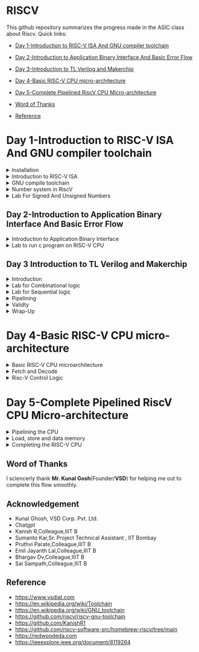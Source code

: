 # RISCV

This github repository summarizes the progress made in the ASIC class about Riscv. Quick links:

- [Day 1-Introduction to RISC-V ISA And GNU compiler toolchain ](#Day1--Introduction-to-RISC-V-ISA-And-GNU-compiler-toolchain)
  
- [Day 2-Introduction to Application Binary Interface And Basic Error Flow](#Day2--Introduction-to-Application-Binary-Interface-And-Basic-error-flow)

- [Day 3-Introduction to TL Verilog and Makerchip](#Day-3--Introduction-to-TL-Verilog-and-Makerchip.)

- [Day 4-Basic RISC-V CPU micro-architecture](#Day-4--Basic-RISC-V-CPU-micro-architecture)

- [Day 5-Complete Pipelined RiscV CPU Micro-architecture](#Day-5--Complete-Pipelined-RiscV-CPU-Micro-architecture)

- [Word of Thanks](#Word-of-Thanks)

- [Reference](#reference)

# Day 1-Introduction to RISC-V ISA And GNU compiler toolchain 

<details> 
<summary> Installation </summary>
	
Steps to install Risc-tools (linux)

```
sudo apt install libboost-all-dev
git clone https://github.com/kunalg123/riscv_workshop_collaterals.git
cd riscv_workshop_collaterals
chmod +x run.sh
./run.sh

```

 Once you run it you will get make error. ignore it  and type the following command

 ```

cd ~/riscv_toolchain/iverilog/
git checkout --track -b v10-branch origin/v10-branch
git pull 
chmod 777 autoconf.sh 
./autoconf.sh 
./configure 
make
sudo make install

```

- To set the PATH variable in .bashrc

```

gedit .bashrc
#Instead of Alwin put your username
export PATH="/home/Alwin/riscv_toolchain/riscv64-unknown-elf-gcc-8.3.0-2019.08.0-x86_64-linux-ubuntu14/bin:$PATH" #Type at last line # close the bashrc and type
source .bashrc

```
For installation in mac just follow the below github link given in reference.

</details>

<details>
  <summary>Introduction to RISC-V ISA </summary>

  RISC-V ISA is a base integer ISA and must be present in any implemenatation along with some optional extension. The RISC-V has been designed to support extensive customization and specialization which can be extended  with  one  or  more  optional  instruction-set  extensions,  but  the  base  integer instructions cannot be redefine. The different instructions included in RISC-V are listed below.

1. Pseudo instructions - For e.g- mv,li,ret etc
2. Base integer instruction (RV64I, RV32I)-For e.g-lui,addi etc
3. Multiply extension (RV64M) -For e.g- mulw,divw etc
4. Single and double floating point instruction (RV64F, RV64D) -For e.g- flw,fadd etc
5. Application binary instruction 
6. Memory allocation and stack pointer

The detail of the RISC-V instructions set manual can be found [here](https://riscv.org/wp-content/uploads/2017/05/riscv-spec-v2.2.pdf).

Each base integer set is characterized by the  width  of the register (XLEN) and size of the user address space. The most important advantage of RISC-V is that it is an open standard instruction which is easily available for academics and commercial purposes free of cost.

</details>

<details>
  <summary>GNU compile toolchain</summary>

  The GNU compile toolchain is a set of programming tools in LINUX system that can be use for compiling a code to generate certain executable program, library and debugger and whose detail can be found in references. RISC-V is one such toolchain which supports C and C++ cross compiler. It supports two build modes: a generic ELF/Newlib toolchain and a more sophisticated Linux-ELF/glibc toolchain and the github link for the same can be found in references. 

1. Compiler and linker which transform the source code into an executable program
2. Libraries which provide interfaces to the operating system 
3. Debugger which is used to test and debug created program

To start off a c program to compile sum from 1 to n was written whose  codes given below as [sum1to6.c]

```

#include <stdio.h>

int main () {
	int i,sum = 0, n = 6;
	for (i = 1; i <=n; ++i) {
		sum += i;
	}
	printf("The sum of the number from 1 to %d is %d\n", n,sum);
	return 0;
	}

```

In case RISC-V GNU toolchain the follwing commands are executed

- To use the RISC-V gcc compiler or simulator, type
  
```
riscv64-unknown-elf-gcc  -o <object filename.o> <filename.c>

```
Here -01 gives 15 instructions set while -0fast gives us 12 instructions set(ubuntu) here in macos we get 15 instructions

More generic command with different options:

    `riscv64-unknown-elf-gcc <compiler option -O1 ; Ofast> <ABI specifier -lp64; -lp32; -ilp32> <architecture specifier -RV64 ; RV32> -o <object filename> <C      filename>`
    
-  To list the details of a file
  
  ```
ls -ltr <filename.o>

```

<img width="682" alt="Screenshot 2023-08-18 at 11 33 19 PM" src="https://github.com/alwinshaju08/Alwin_iiitb_asic_class/assets/69166205/c768b542-363a-4a6f-87b0-754f5d9a3484">

- To deassemble the object file 

```

riscv64-unknown-elf-objdump <object file> -d <object filename.o>

```

- Below image shows the disassembled file `sum1to6.o` with `main` function highlighted.


```

riscv64-unknown-elf-objdump <object file> -d <object filename.o> | less

```

<img width="682" alt="Screenshot 2023-08-18 at 11 33 45 PM" src="https://github.com/alwinshaju08/Alwin_iiitb_asic_class/assets/69166205/27322cef-c5db-4cbe-942f-4889623380cd">

```
/main
n

```
This code helps in seeing the main file:

<img width="1440" alt="Screenshot 2023-08-18 at 11 34 06 PM" src="https://github.com/alwinshaju08/Alwin_iiitb_asic_class/assets/69166205/0ddce653-dfe2-4331-a82d-8b4ec1fc1d1f">

here we can check the instruction set is 15 by subtracting  10214-101ac = 58\4=15 instruction sets 

** To compile:**

```
spike pk sum1ton.o
```
<img width="682" alt="Screenshot 2023-08-19 at 12 30 02 AM" src="https://github.com/alwinshaju08/Alwin_iiitb_asic_class/assets/69166205/5bbd2c8d-65e2-4e03-b234-551ad411197f">

** To debug using spike:**

```
spike -d pk sum1ton.o
```
After running the above code line a number of things can be done as demonstrated in the image below. The code can be manually debugged, part of it can be run and contents of registers can be checked.

```:q``` to quit. 

  </details>

  <details>
	  <summary>
	  Number system in RiscV
  </summary>
	  
The RISC-V architecture defines several different data types and number systems to represent and manipulate data. Here, I'll explain the basic number systems used in RISC-V:

- Binary Number System: RISC-V, like most digital systems, primarily operates on binary data. In the binary number system, numbers are represented using only two symbols: 0 and 1. Each digit in a binary number represents a power of 2. For example, the binary number "1101" represents (1 * 2^3) + (1 * 2^2) + (0 * 2^1) + (1 * 2^0) = 13 in decimal.
- Integer Representation: RISC-V supports different integer data types with varying sizes. The most common are 32-bit and 64-bit integers, denoted as "RV32" and "RV64" respectively. Integers are typically represented in two's complement form, which allows both positive and negative values to be stored and manipulated using the same hardware.
- Floating-Point Representation: RISC-V also supports floating-point operations for real numbers. Floating-point numbers are represented using a sign bit, an exponent, and a fraction (also known as mantissa). RISC-V defines different formats for floating-point numbers, including the IEEE 754 standard formats (single precision, double precision, etc.). These formats allow a wide range of values to be represented with varying levels of precision.
- Hexadecimal Notation: While binary is the fundamental representation in RISC-V, hexadecimal (base-16) notation is often used to represent binary numbers in a more human-readable form. Each hexadecimal digit represents four bits. For example, the binary number "11011010" can be represented as "DA" in hexadecimal.
- Memory Addressing: RISC-V CPUs use memory addresses to access data stored in memory. Memory addresses are typically represented in hexadecimal form. The exact memory addressing scheme depends on the specific RISC-V implementation and the memory model being used.
Overall, the RISC-V architecture provides a flexible framework for representing and manipulating different types of numbers, allowing software developers and hardware designers to efficiently perform arithmetic and logical operations on various data types within the context of RISC-V-based systems.

In computer architecture, the terms "bit," "byte," "word," and "double word" refer to different units of data storage and manipulation. These terms are used to describe the size of data that a computer's memory and processing units can handle. The specific sizes of these units can vary based on the architecture and implementation, but I'll provide you with some common interpretations:

- Bit: A bit is the smallest unit of data in computing. It can represent one of two values: 0 or 1. Bits are the building blocks of all digital information and are used to represent various types of data and instructions in a computer's memory and processing units.
- Byte: A byte is a group of 8 bits. It is the basic addressable unit of memory storage in most computer architectures. Bytes are commonly used to represent characters, numbers, and other small data elements. For example, the ASCII code for the letter 'A' is 65, which can be represented as a byte with the binary value 01000001.
- Word: The term "word" refers to the natural data size that a computer's central processing unit (CPU) can process in a single operation. The size of a word can vary between different computer architectures. In the context of x86 and x86-64 architectures, a word is typically 16 bits, while in other architectures like RISC-V, a word can be 32 bits or 64 bits. The size of a word determines the maximum amount of data that the CPU can manipulate at once, which can impact the efficiency of data processing.
- Double Word (Dword): The term "double word" (often abbreviated as "dword") is used to describe a data unit that is twice the size of a standard word. In x86 and x86-64 architectures, a double word is 32 bits, while in some other architectures, it can refer to a 64-bit value. The term "dword" is often used in the x86 family of processors to describe a 32-bit data value.
It's important to note that the exact sizes of these units can vary based on the computer architecture and implementation.
**Total Number of pattern by RV64 will be 2^64**
**RISC- doubleword can represent '0' to '(2^64 - 1)' unsigned numbers or positive numbers**

  <img width="1440" alt="Screenshot 2023-08-19 at 2 15 56 AM" src="https://github.com/alwinshaju08/Alwin_iiitb_asic_class/assets/69166205/44fcfeb1-56a6-4982-b172-864357dfe28d">

## Signed Numbers
To find negative number: we find 2's complement
- First the normal binary of the +ve number 
- Then we invert the number
- Then we add +1 to it
(-1,152,991,877,645,991,936)dec = (0001000000000000010000000000000100000000000000000000000000000000)bin
				  (1110111111111111101111111111111011111111111111111111111111111111)bin
											+1
  				    (1110111111111111101111111111111100000000000000000000000000000000)bin


  </details>
  
<details>
<summary>Lab For Signed And Unsigned Numbers</summary>

Code for unsignedHighest:

```
#include <stdio.h>
#include <math.h>
int main() {
unsigned long long int max = (unsigned long long int) (pow(2,64) -1);
printf("highest number represented by unsigned long long int is %llu\n", max);
return 0;
}

```

<img width="682" alt="Screenshot 2023-08-19 at 2 37 14 AM" src="https://github.com/alwinshaju08/Alwin_iiitb_asic_class/assets/69166205/abfe12ba-f1e9-40c1-b3a3-1c267d73fcec">


This show the Highest value for Unsigned Numbers
if we tweak the code to get the lowest value for Unsigned Number by changing (pow(2,64) * -1);

![Screenshot 2023-08-19 at 2 41 16 AM](https://github.com/alwinshaju08/Alwin_iiitb_asic_class/assets/69166205/7e655ffe-1b19-40d5-a041-14108865fc2b)

Code for signed Numbers:

```
#include <stdio.h>
#include <math.h>
int main(){
long long int max = (long long int) (pow(2,10) * -1);
printf("highest number represented by long long int is %lld\n", max);
return 0;
}

```

<img width="682" alt="Screenshot 2023-08-19 at 2 46 18 AM" src="https://github.com/alwinshaju08/Alwin_iiitb_asic_class/assets/69166205/ecf3d7cf-ee06-4d48-a146-9a974c09660b">


## Example no.1

code:

```
#include <stdio.h>
#include <math.h>
int main() {
long long int max = (int) (pow(2,63) -1);
long long int min = (int) (pow(2,63) * -1);
printf("highest number represented by long long int is %lld\n", max);
printf("lowest number represented by long long int is %lld\n", min);
return 0;

```

![Screenshot 2023-08-19 at 2 56 52 AM](https://github.com/alwinshaju08/Alwin_iiitb_asic_class/assets/69166205/d881e7f5-2837-402c-a6e0-3df8a7336d8e)

Here in this code we have to change :

```
long long int max = (long long int) (pow(2,63) -1);
long long int min = (long long int) (pow(2,63) * -1);

```
so corrected output :

<img width="682" alt="Screenshot 2023-08-19 at 3 06 23 AM" src="https://github.com/alwinshaju08/Alwin_iiitb_asic_class/assets/69166205/fc038bb5-9e97-4c83-afaa-ba2e1aa22224">

Table : 

<img width="1440" alt="Screenshot 2023-08-19 at 2 59 33 AM" src="https://github.com/alwinshaju08/Alwin_iiitb_asic_class/assets/69166205/2769ceb4-e909-48f9-a051-d5b23163e190">


## labwork:

1.FOR THE C PROGRAM USED IN LABS, USE A VALUE OF N=9, COMPILE AND SIMULATE USING GCC COMPILER. WHAT IS THE OUTPUT YOU GET?

<img width="682" alt="Screenshot 2023-08-19 at 2 58 25 PM" src="https://github.com/alwinshaju08/RISCV/assets/69166205/f9aa4d1f-af6a-4afc-96a4-e014b9af6dd6">

2.AS SHOWN IN LABS, COMPILE THE C PROGRAM (N=9) USING RISCV-GCC COMPILER WITH O1 SWITCH AND LOOK AT ASSEMBLY CODE USING RISCV-OBJDMP. WHAT IS THE MEMORY LOCATION OF "PRINTF" SUBROUTINE ?

<img width="1440" alt="Screenshot 2023-08-19 at 3 01 02 PM" src="https://github.com/alwinshaju08/RISCV/assets/69166205/825fca29-1ccb-45ca-b05e-0c1293afa521">

3.HOW MANY INSTRUCTIONS ARE USED IN "PRINTF" SUBROUTINE FOR C PROGRAM (N=9) COMPILED WITH RISCV-GCC AND O1 SWITCH?

ans.21

4.AS SHOWN IN LABS, COMPILE THE C PROGRAM (N=9) USING RISCV-GCC COMPILER WITH OFAST SWITCH AND LOOK AT ASSEMBLY CODE USING RISCV-OBJDMP. HOW MANY INSTRUCTIONS ARE USED BY "MAIN" PROGRAM ?

ans.11

5.DEBUG C PROGRAM (N=9) WITH SPIKE AND RUN UNTIL PC IS 10200. WHAT ARE THE CONTENTS OF REGISTER A0?

![Screenshot 2023-08-19 at 3 07 34 PM](https://github.com/alwinshaju08/RISCV/assets/69166205/10b6bea1-6fcf-4342-9940-f6d6f5d779a9)

6.DEBUG C PROGRAM (N=9) WITH SPIKE AND RUN UNTIL PC IS 10200. WHAT ARE THE CONTENTS OF REGISTER SP?

<img width="682" alt="Screenshot 2023-08-19 at 3 09 51 PM" src="https://github.com/alwinshaju08/RISCV/assets/69166205/f23d64f2-9974-453c-832c-7fefdd59e029">

7.DEBUG C PROGRAM (N=9) WITH SPIKE AND RUN UNTIL PC IS 101C4. WHAT ARE THE CONTENTS OF REGISTER A0?

<img width="682" alt="Screenshot 2023-08-19 at 3 12 38 PM" src="https://github.com/alwinshaju08/RISCV/assets/69166205/80952a0c-6c71-42d0-ba5e-92878cdd238b">

8.DEBUG C PROGRAM (N=9) WITH SPIKE AND RUN UNTIL PC IS 10212. WHAT IS THE OUTPUT ON SHELL?

<img width="682" alt="Screenshot 2023-08-19 at 3 14 05 PM" src="https://github.com/alwinshaju08/RISCV/assets/69166205/78a4d405-fdde-467a-82e1-560844915563">

</details>


## Day 2-Introduction to Application Binary Interface And Basic Error Flow

<details>
<summary>
	Introduction to Application Binary Interface
</summary>
	
* The application program can directly access the registers of the RISC V architecture using something known as system calls. The ABI (also known as system call interface enables the application to access the hardware resources via registers.
  
* In RISC V architecture, the width of the register is defined as XLEN. For RV64 and RV32, the widths are 64 bits and 32 bits, respectively.
  
* RISC V belongs to the little endian memory addressing system, which means that the least significant byte of a word is stored in the smallest memory address.

An Application Binary Interface is a set of rules enforced by the operating system on a specific architecture. So, Linker converts relocatable machine code to absolute machine code via ABI interface specific to the architecture of machine.
Just like how application program interface (API) is used by application programs to access the standard libraries, an application binary interface or system  call interface is utilised to access hardware resources . The ISA is inherently divided into two parts: *User & System ISA* and *User ISA*  the latter is available to the user directly by system calls. 
  
Now, how does the ABI access the hardware resources? 
- It uses different registers(32 in number) which are each of width `XLEN = 32 bit` for RV32 (~`XLEN = 64 for RV64`) . On a higher level of abstraction these registers are accessed by their respective ABI names.
  
  For base integer instructions there are broadly 3 types of of such registers:
  - I-type : For instructions having immediate values as operands.
  - R-type : For instructions having only registers as operands.
  - S-type : For instructions used for storing operations.

So, it is system call interface used by the application program to access the registers specific to architecture. Overhere the architecture is RISC-V, so to access 32 registers of RISC-V below is the table which shows the calling convention (ABI name) given to registers for the application programmer to use.


# Load,Add And Store Instructions

	ld x8,16(x23)
 
 here ld is for load doubleword,x8 shows destination register (rd),16 is offset,x23 is source register . This is I type Instructions  :

<img width="1033" alt="Screenshot 2023-08-19 at 11 24 09 AM" src="https://github.com/alwinshaju08/RISCV/assets/69166205/d9f8e2ce-f424-47dc-934f-b00ef5d9de4a">

	add x8,x29,x8
 here add is function,x8 is destination register (rd),x29 & x8 is source register. This is R type Instructions  :

 ![Screenshot 2023-08-19 at 11 24 19 AM](https://github.com/alwinshaju08/RISCV/assets/69166205/32aeb799-fa17-4dc2-9186-7b142f341f10)

 	sd x8,8(x23)
  here store is store doubleword,x8 is data registers,8 tell offset(immediate) ,x23 is source register. This is S type Instructions  :

  ![Screenshot 2023-08-19 at 11 31 29 AM](https://github.com/alwinshaju08/RISCV/assets/69166205/b20b0475-88b1-45e1-88cd-84e19cbec61a)

Here in each Instructions set we can see register are of 5 bits so total number of register = 2^5 = 32 registers

![RISC-V](https://github.com/kuby1412/RISC-V-MYTH-Workshop/blob/master/Documentation/Block%20Diagram%20v2.PNG)


![calling_convention](https://github.com/kuby1412/RISC-V-MYTH-Workshop/blob/master/Documentation/ABI.png)

## labworks

Code for labwork:

<img width="1440" alt="Screenshot 2023-08-19 at 3 59 15 PM" src="https://github.com/alwinshaju08/RISCV/assets/69166205/8440a5c2-7781-4288-8a73-07f7872c76db">


1.MODIFY 1TO9_CUSTOM.C AND LOAD.S AS SHOWN IN VIDEO. WHAT IS THE OUTPUT OF SIMULATION WITH -OFAST ?

![Screenshot 2023-08-19 at 3 42 33 PM](https://github.com/alwinshaju08/RISCV/assets/69166205/cb6dd5a6-f0bb-4c53-b6ec-ecda65c6e1e7)

2.WHAT IS THE MEMORY LOCATION OF LOAD SUBROUTINE?

![Screenshot 2023-08-19 at 3 33 59 PM](https://github.com/alwinshaju08/RISCV/assets/69166205/8fa6ac44-a7e0-47ab-bba8-c4f47cdb0b6f)

3.WHAT IS THE MEMORY LOCATION OF LOOP SUBROUTINE?

 <img width="682" alt="Screenshot 2023-08-19 at 3 37 39 PM" src="https://github.com/alwinshaju08/RISCV/assets/69166205/aeb90c06-d65e-4214-80d4-568d12f52eb3">

4.OPEN SPIKE DEBUGGER AND RUN 1TO9_CUSTOM.O UNTIL PC IS 101AC WHAT IS THE VALUE OF A0 AND A1 REGISTERS?

<img width="682" alt="Screenshot 2023-08-19 at 3 50 20 PM" src="https://github.com/alwinshaju08/RISCV/assets/69166205/7d2f5b78-0e7e-45ae-a72b-b2117004e0bc">

5.OPEN SPIKE DEBUGGER AND RUN 1TO9_CUSTOM.O UNTIL PC IS 101B2 WHAT IS THE VALUE OF A0 AND A1 REGISTERS?

<img width="638" alt="Screenshot 2023-08-19 at 3 54 07 PM" src="https://github.com/alwinshaju08/RISCV/assets/69166205/409a3ab5-0485-4336-826a-4e4c29bb05a7">

</details>

<details>
	<summary>Lab to run c program on RISC-V CPU</summary>

 <img width="1440" alt="Screenshot 2023-08-19 at 5 49 22 PM" src="https://github.com/alwinshaju08/RISCV/assets/69166205/ff0d999e-3631-455c-9e23-7dca14779118">

Here we have riscv cpu program code through which we send the HEX format file of c program to show output the output of the given code 

```
chmod 777 rv32im.sh
./rv32im.sh 

```
<img width="682" alt="Screenshot 2023-08-19 at 5 52 57 PM" src="https://github.com/alwinshaju08/RISCV/assets/69166205/3db2b137-a683-40db-bfb8-e9ef5f5480fd">

Input hex file to sent through verilog code:

firmware.hex:

<img width="682" alt="Screenshot 2023-08-19 at 5 53 44 PM" src="https://github.com/alwinshaju08/RISCV/assets/69166205/bbe00737-8a05-4ab7-9f7f-52ac30308975">

firmware32.hex:

<img width="682" alt="Screenshot 2023-08-19 at 5 53 54 PM" src="https://github.com/alwinshaju08/RISCV/assets/69166205/4743a68b-6822-485f-a33d-c0a13e2d2e11">

</details>

## Day 3 Introduction to TL Verilog and Makerchip
<details >
<summary >Introduction</summary>

TL-Verilog was used as the HDL of choice for this project. Projects on Makerchip can be completely designed using TL-Verilog. Transaction Level - Verilog standard is an extension of Verilog which has various advantages like simpler syntax, shorter codes and easy pipelining. You can learn more about TL-Verilog [here](http://tl-x.org/).

Timing abstract can be done in TL-Verilog. This model is specified for pipelines where the sequential elements are generated by tools from the pipelined specification. This allows for easy retiming without the risk of introduction of any functional bugs. More information on timing abstract in TL-Verilog can be found in the IEEE paper ["Timing-Abstract Circuit Design in Transaction-Level Verilog" by Steven Hoover](https://ieeexplore.ieee.org/document/8119264).

</details>

<details >
<summary >Lab for Combinational logic </summary>

Makerchip IDE

Makerchip is a free online environment for developing high-quality integrated circuits. You can code, compile, simulate, and debug Verilog designs, all from your browser. Your code, block diagrams, and waveforms are tightly integrated.

## Loading pythagorean Example on Makerchip IDE

<img width="1274" alt="Screenshot 2023-08-19 at 10 11 28 PM" src="https://github.com/alwinshaju08/RISCV/assets/69166205/91877916-5394-48e6-a156-659fbe506cc6">

## AND Gate Example on Makerchip IDE

we start with understanding the Makerchip IDE platform by trying some basic digital logic gate with And Gate being the standard one. In TL verilog we simply code the logic itself viz $out = $in1 & $in2  without requiring to declare the variables separately and $in assignment is also not required. The output of the above is as shown in figure below. We note that simultaneous highlighting of the variable is possible at the output.

<img width="1274" alt="Screenshot 2023-08-19 at 10 33 45 PM" src="https://github.com/alwinshaju08/RISCV/assets/69166205/2adf559c-45f2-41f4-9f19-2602b09266a4">

## Lab On Understanding Usage Of Vector

<img width="1290" alt="Screenshot 2023-08-20 at 2 31 28 AM" src="https://github.com/alwinshaju08/RISCV/assets/69166205/83c2d94c-ac46-40e0-9c78-fbe64a7669f6">

## Multiplexer on Makerchip IDE

<img width="1290" alt="Screenshot 2023-08-20 at 2 30 47 AM" src="https://github.com/alwinshaju08/RISCV/assets/69166205/5094aaab-ad29-45fe-992d-4215f90eea83">

## Calculator on Makerchip IDE

Now a lab on combinational calculator is implemented that can perform +, -, *, / on two input values. The snapshot of the code, waveform and diagram is as shown below.

<img width="1401" alt="Screenshot 2023-08-20 at 3 09 19 AM" src="https://github.com/alwinshaju08/RISCV/assets/69166205/ece71b8a-04b6-404a-ac81-384eba0d87a3">

</details>
<details >
<summary >Lab for Sequential  logic </summary>

Sequential logic refers to a type of digital logic circuit or system in which the output depends not only on the current inputs but also on the previous states of the circuit. Unlike combinational logic, which only considers the current inputs to generate outputs, sequential logic incorporates memory elements to store information and generate outputs based on both current inputs and past history.

## Lab On Free Running Counter

<img width="475" alt="Screenshot 2023-08-20 at 3 18 34 AM" src="https://github.com/alwinshaju08/RISCV/assets/69166205/8ecfee27-aa83-49a3-808d-21a4882d2741">

Output:

<img width="1263" alt="Screenshot 2023-08-20 at 11 49 29 AM" src="https://github.com/alwinshaju08/RISCV/assets/69166205/44fc4d1b-b32a-483c-8b74-18c6eafa5809">

## Sequential Calculator To Remembers Previous Results For Next Calculations 

The sequential calculator is implemented where the output of the previous stage serves as the input of this stage. The snapshot of the sequential calculator is included below and the code is provided 

<img width="733" alt="Screenshot 2023-08-20 at 12 22 10 PM" src="https://github.com/alwinshaju08/RISCV/assets/69166205/32959f2b-0dac-42f4-a178-9e0322df3b09">

```
$val1[31:0] = >>1$out[31:0];
         $val2[31:0] = $rand2[3:0];
         $op[1:0] = $rand3[1:0];
   
         $sum[31:0] = $val1[31:0] + $val2[31:0];
         $diff[31:0] = $val1[31:0] - $val2[31:0];
         $prod[31:0] = $val1[31:0] * $val2[31:0];
         $quot[31:0] = $val1[31:0] / $val2[31:0];
   
         $out[31:0] = $reset ? 32'b0 : (($op[1:0]==2'b00) ? $sum :
                                       ($op[1:0]==2'b01) ? $diff :
                                          ($op[1:0]==2'b10) ? $prod : $quot);
   
   `BOGUS_USE($out);
   `BOGUS_USE($reset);

```

Output:

![Screenshot 2023-08-20 at 2 12 47 PM](https://github.com/alwinshaju08/RISCV/assets/69166205/8749d857-1971-40a9-b9ac-f44168bbba09)


</details>
<details> <summary > Pipelining </summary>
	
Pipelining or timing abstract is an important feature in TL verilog as it can be implemented very easily with fewer codes as compared to system verilog which reduces bugs to a great extent. An example of the pipeling for pythogoras theorem using both TL verilog and system verilog in this repo . In TL verilog pipeling can be implemented by defining the pipeline as |calc and the different pipeline stages should be properly align and are indicated by @1, @2 and so on.

## Lab To Compute Total Distance 

![Screenshot 2023-08-20 at 3 05 33 PM](https://github.com/alwinshaju08/RISCV/assets/69166205/17c91005-4a6a-4425-923f-40228d54ae90)


In the above implenation, we can observe the errors in the pipeline:

<img width="1332" alt="Screenshot 2023-08-20 at 2 09 18 PM" src="https://github.com/alwinshaju08/RISCV/assets/69166205/0b4f0017-c51d-4c5f-84d2-e625987694ae">

## Lab On Counter and Calculator in Pipeline

Block diagram : 

<img width="745" alt="Screenshot 2023-08-20 at 3 10 10 PM" src="https://github.com/alwinshaju08/RISCV/assets/69166205/8ad0d3de-d540-47fc-ad70-9f200127d8aa">

```
   $reset = *reset;
   
   |calc
      @1
         $val1[31:0] = >>1$out;
	 $val2[31:0] = $rand2[3:0];

         $sum[31:0] = $val1+$val2;
         $diff[31:0] = $val1-$val2;
         $prod[31:0] = $val1*$val2;
         $quot[31:0] = $val1/$val2;

         $out[31:0] = $reset ? 0 : ($op[1] ? ($op[0] ? $div : $prod):($op[0] ? $diff : $sum));
         
         $cnt[31:0] = $reset ? 0 : >>1$cnt + 1; 

```

Output:

<img width="1270" alt="Screenshot 2023-08-20 at 3 11 50 PM" src="https://github.com/alwinshaju08/RISCV/assets/69166205/422d4563-1faa-4f36-ac92-8b9812d9d70a">

## Lab On 2 Cycle Calculator

Below the snapshot of the pipeline sequential calcuator is included. Here the first pipeline stage consists of the input followed by arithimetic operation in the second pipeline stage and finally the ouput is included 2 cycles ahead in the third pipeline stage.

```
|calc
      @1
         $reset = *reset;
         
         
         $val1[31:0] = >>2$out[31:0];
         $val2[31:0] = $rand2[3:0];
         $op[1:0] = $rand3[1:0];
         $sum[31:0] = $val1[31:0] + $val2[31:0];
         $diff[31:0] = $val1[31:0] - $val2[31:0];
         $prod[31:0] = $val1[31:0] * $val2[31:0];
         $quot[31:0] = $val1[31:0] / $val2[31:0];
         
         $num = $reset ? 0 : >>1$num+1;
      @2   
         $out[31:0] = ($reset|!$num) ? 32'b0 : (($op[1:0]==2'b00) ? $sum :
                                       ($op[1:0]==2'b01) ? $diff :
                                          ($op[1:0]==2'b10) ? $prod : $quot);
         
         
         
   
   `BOGUS_USE($out);
   `BOGUS_USE($reset);

```
Block diagram : 

<img width="750" alt="Screenshot 2023-08-20 at 2 30 44 PM" src="https://github.com/alwinshaju08/RISCV/assets/69166205/1f2a9c07-32e3-4215-8916-8cf76ba03c1f">


Output:

<img width="1319" alt="Screenshot 2023-08-20 at 2 49 17 PM" src="https://github.com/alwinshaju08/RISCV/assets/69166205/8960b92f-8bd8-474f-a930-aa75572d6d82">
 
</details>

<details>
	<summary>Validty </summary>

Validity is another feature in TL verilog which is asserted if a particular transactions in a pipeline is valid or true. A new scope, called “when” scope is introduced for this and it is denoted as `?$valid`. This new scope has many advantages - easier design, cleaner debug, better error checking and automated clock gating.
Validity provides :
- Easier debug
- Cleaner design
- Better error checking
- Automated Clock gating
  
# Clock gating

-Why clock gating?

• Clock signals are distributed to EVERY flip-flop.
• Clocks toggle twice per cycle.
• This consumes power.

- Clock gating avoids toggling clock signals.
- TL-Verilog can produce fine-grained gating (or enables).

## Lab On Distance Accumulator with Pythagoran's theorem:

Block diagram :

<img width="800" alt="Screenshot 2023-08-20 at 4 16 23 PM" src="https://github.com/alwinshaju08/RISCV/assets/69166205/0aefad73-b238-4cd7-8d01-472ff9d53a15">

```
$reset = *reset;

   |calc
      @1
         $reset = *reset;
            
      ?$vaild      
         @1
            $aa_seq[31:0] = $aa[3:0] * $aa;
            $bb_seq[31:0] = $bb[3:0] * $bb;;
      
         @2
            $cc_seq[31:0] = $aa_seq + $bb_seq;;
      
         @3
            $cc[31:0] = sqrt($cc_seq);
            
      @4
         $total_distance[63:0] = 
            $reset ? '0 :
            $valid ? >>1$total_distance + $cc :
                     >>1$total_distance;
         
```

Output:

<img width="1295" alt="Screenshot 2023-08-20 at 5 36 41 PM" src="https://github.com/alwinshaju08/RISCV/assets/69166205/b7700db5-cd2c-4f23-975b-edbcfed9b571">


## Lab on cycle Calculator with validity 

Block Diagram :

<img width="699" alt="Screenshot 2023-08-20 at 4 31 53 PM" src="https://github.com/alwinshaju08/RISCV/assets/69166205/38d83577-ec28-4dc0-b5af-77299d6bf3d0">

```
|calc
      @0
         $reset = *reset;
         
      @1
         $val1 [31:0] = >>2$out [31:0];
         $val2 [31:0] = $rand2[3:0];
         
         $valid = $reset ? 1'b0 : >>1$valid + 1'b1 ;
         $valid_or_reset = $valid || $reset;
         
      ?$vaild_or_reset
         @1   
            $sum [31:0] = $val1 + $val2;
            $diff[31:0] = $val1 - $val2;
            $prod[31:0] = $val1 * $val2;
            $quot[31:0] = $val1 / $val2;
            
         @2   
            $out [31:0] = $reset ? 32'b0 :
                          ($op[1:0] == 2'b00) ? $sum :
                          ($op[1:0] == 2'b01) ? $diff :
                          ($op[1:0] == 2'b10) ? $prod :
                                                $quot ;
            
```

Output:

<img width="1295" alt="Screenshot 2023-08-20 at 5 29 11 PM" src="https://github.com/alwinshaju08/RISCV/assets/69166205/eaed8689-1adc-432f-80c0-8b14bb6a7498">

## Lab on Calculator with single value memory:

Block diagram :

<img width="733" alt="Screenshot 2023-08-20 at 5 40 20 PM" src="https://github.com/alwinshaju08/RISCV/assets/69166205/53f28899-8504-4279-ad9e-0ae191fcf70b">

```
 |calc
      @0
         $reset = *reset;
         
      @1
         $val1 [31:0] = >>2$out;
         $val2 [31:0] = $rand2[3:0];
         
         $valid = $reset ? 1'b0 : >>1$valid + 1'b1 ;
         $valid_or_reset = $valid || $reset;
         
      ?$vaild_or_reset
         @1   
            $sum [31:0] = $val1 + $val2;
            $diff[31:0] = $val1 - $val2;
            $prod[31:0] = $val1 * $val2;
            $quot[31:0] = $val1 / $val2;
            
         @2   
            $mem[31:0] = $reset ? 32'b0 :
                         ($op[2:0] == 3'b101) ? $val1 : >>2$mem ;
            
            $out [31:0] = $reset ? 32'b0 :
                          ($op[2:0] == 3'b000) ? $sum :
                          ($op[2:0] == 3'b001) ? $diff :
                          ($op[2:0] == 3'b010) ? $prod :
                          ($op[2:0] == 3'b011) ? $quot :
                          ($op[2:0] == 3'b100) ? >>2$mem : >>2$out ;
            
            
```

Output:

<img width="1295" alt="Screenshot 2023-08-20 at 5 41 24 PM" src="https://github.com/alwinshaju08/RISCV/assets/69166205/218bbb95-5f88-4e15-b471-4f933451a5ae">

</details>

<details>
	<summary>Wrap-Up</summary>
Here we gonna jst explore some examples given in makerchip ide 

## Conway Game Of Life

Here we can study Hierarchy Concept

![Screenshot 2023-08-20 at 5 52 33 PM](https://github.com/alwinshaju08/RISCV/assets/69166205/11e8c3d3-8f62-4ef5-af41-c111f425ee4b)

## Pythagoran's theorem:

Block Diagram:

<img width="675" alt="Screenshot 2023-08-20 at 5 55 35 PM" src="https://github.com/alwinshaju08/RISCV/assets/69166205/dcbe146d-edca-4b94-9a52-ab3cfec1e04f">

```
   |calc
      
      // DUT
      /coord[1:0]
         @1
            $sq[9:0] = $value[3:0] ** 2;
      @2
         $cc_sq[10:0] = /coord[0]$sq + /coord[1]$sq;
      @3
         $cc[4:0] = sqrt($cc_sq);


      // Print
      @3
         \SV_plus
            always_ff @(posedge clk) begin
               \$display("sqrt((\%2d ^ 2) + (\%2d ^ 2)) = %2d", /coord[0]$value, /coord[1]$value, $cc);
            end


```
Output:

<img width="1289" alt="Screenshot 2023-08-20 at 5 57 23 PM" src="https://github.com/alwinshaju08/RISCV/assets/69166205/41c27397-3d7e-4489-8650-d6b182f0a0a4">

</details>

# Day 4-Basic RISC-V CPU micro-architecture

<details>
<summary>Basic RISC-V CPU microarchitecture </summary>
	
The block diagram of a basic RISC-V microarchitecture is as shown in figure below. Now, using the Makerchip platform the implementation of the RISC-V microarchitecture or core is done. For starting the implementation a starter code present [here](https://github.com/stevehoover/RISC-V_MYTH_Workshop) is used. The starter code consist of -

- A simple RISC-V assembler.
- An instruction memory containing the sum 1..9 test program.
- Commented code for register file and memory.
- Visualization.

![RISCV-BD](https://user-images.githubusercontent.com/63381455/123661532-3e5afb80-d852-11eb-8ab9-55629049586b.png)
</details>

<details>
	<summary> Fetch and Decode </summary>
	
Designing of processor is based on three core steps fetch, decode and execute :

Here we gonna design RiscV Cpu Core for which block diagram is given below :

![Screenshot 2023-08-20 at 6 20 34 PM](https://github.com/alwinshaju08/RISCV/assets/69166205/eafc0b5c-d4f8-4c56-a5b6-986421bbb3a0)


## Template For Running Viz:

```
\m4_TLV_version 1d: tl-x.org
\SV
   // This code can be found in: https://github.com/stevehoover/RISC-V_MYTH_Workshop
   
   m4_include_lib(['https://raw.githubusercontent.com/BalaDhinesh/RISC-V_MYTH_Workshop/master/tlv_lib/risc-v_shell_lib.tlv'])

\SV
   m4_makerchip_module   // (Expanded in Nav-TLV pane.)
\TLV

   // /====================\
   // | Sum 1 to 9 Program |
   // \====================/
   //
   // Program for MYTH Workshop to test RV32I
   // Add 1,2,3,...,9 (in that order).
   //
   // Regs:
   //  r10 (a0): In: 0, Out: final sum
   //  r12 (a2): 10
   //  r13 (a3): 1..10
   //  r14 (a4): Sum
   // 
   // External to function:
   m4_asm(ADD, r10, r0, r0)             // Initialize r10 (a0) to 0.
   // Function:
   m4_asm(ADD, r14, r10, r0)            // Initialize sum register a4 with 0x0
   m4_asm(ADDI, r12, r10, 1010)         // Store count of 10 in register a2.
   m4_asm(ADD, r13, r10, r0)            // Initialize intermediate sum register a3 with 0
   // Loop:
   m4_asm(ADD, r14, r13, r14)           // Incremental addition
   m4_asm(ADDI, r13, r13, 1)            // Increment intermediate register by 1
   m4_asm(BLT, r13, r12, 1111111111000) // If a3 is less than a2, branch to label named <loop>
   m4_asm(ADD, r10, r14, r0)            // Store final result to register a0 so that it can be read by main program
   
   // Optional:
   // m4_asm(JAL, r7, 00000000000000000000) // Done. Jump to itself (infinite loop). (Up to 20-bit signed immediate plus implicit 0 bit (unlike JALR) provides byte address; last immediate bit should also be 0)
   m4_define_hier(['M4_IMEM'], M4_NUM_INSTRS)

   |cpu
      @0
         $reset = *reset;



      // YOUR CODE HERE
      // ...

      // Note: Because of the magic we are using for visualisation, if visualisation is enabled below,
      //       be sure to avoid having unassigned signals (which you might be using for random inputs)
      //       other than those specifically expected in the labs. You'll get strange errors for these.

   
   // Assert these to end simulation (before Makerchip cycle limit).
   *passed = *cyc_cnt > 40;
   *failed = 1'b0;
   
   // Macro instantiations for:
   //  o instruction memory
   //  o register file
   //  o data memory
   //  o CPU visualization
   |cpu
      //m4+imem(@1)    // Args: (read stage)
      //m4+rf(@1, @1)  // Args: (read stage, write stage) - if equal, no register bypass is required
      //m4+dmem(@4)    // Args: (read/write stage)
      //m4+myth_fpga(@0)  // Uncomment to run on fpga

   //m4+cpu_viz(@4)    // For visualisation, argument should be at least equal to the last stage of CPU logic. @4 would work for all labs.
\SV
   endmodule
```

## PC Logic 

The Program Counter, often referred to as the "PC," is a fundamental component of a processor that keeps track of the address of the next instruction to be executed. In the RISC-V architecture, the PC is typically called "pc" or "pc_reg." Overall, the PC logic is crucial for the control flow of a program. It determines which instruction will be executed next and how the program progresses. RISC-V, as a RISC (Reduced Instruction Set Computer) architecture, emphasizes simplicity and regularity in its design, which extends to its PC handling mechanisms.

<img width="1101" alt="Screenshot 2023-08-20 at 6 24 39 PM" src="https://github.com/alwinshaju08/RISCV/assets/69166205/0bdcc243-3ae6-4d80-8e50-5cdc03401181">

```
|cpu
      @0
         $reset = *reset;
         
         $pc[31:0] = >>1$reset ? 32'b0 : >>1$pc + 32'd4;
         
         
         
      // Note: Because of the magic we are using for visualisation, if visualisation is enabled below,
      //       be sure to avoid having unassigned signals (which you might be using for random inputs)
      //       other than those specifically expected in the labs. You'll get strange errors for these.

   
   // Assert these to end simulation (before Makerchip cycle limit).
   *passed = *cyc_cnt > 40;
   *failed = 1'b0;
```
Output:

<img width="1278" alt="Screenshot 2023-08-21 at 10 03 22 AM" src="https://github.com/alwinshaju08/RISCV/assets/69166205/3b837e42-ed4c-4dd7-82ed-7621f84aac83">


## Fetch

During the fetch stage, processors fetches the instruction from the memory to the address pointed by the program counter. The program counters holds the address of the next stage, in our case it is after 4 cycle and the instruction memory holds the set of instruction to be executed. The snapshot of the fetch stage is shown below.

Fetch Block diagram part 1:

<img width="1158" alt="Screenshot 2023-08-20 at 6 32 23 PM" src="https://github.com/alwinshaju08/RISCV/assets/69166205/a3d0eb41-2f8c-4592-a73f-0a877ba48728">

```
|cpu
      @0
         $reset = *reset;
         
         $pc[31:0] = >>1$reset ? 32'b0 : >>1$pc + 32'd4;
         
         
         
      // Note: Because of the magic we are using for visualisation, if visualisation is enabled below,
      //       be sure to avoid having unassigned signals (which you might be using for random inputs)
      //       other than those specifically expected in the labs. You'll get strange errors for these.

   
   // Assert these to end simulation (before Makerchip cycle limit).
   *passed = *cyc_cnt > 40;
   *failed = 1'b0;
   
   // Macro instantiations for:
   //  o instruction memory
   //  o register file
   //  o data memory
   //  o CPU visualization
   |cpu
      m4+imem(@1)    // Args: (read stage)
      //m4+rf(@1, @1)  // Args: (read stage, write stage) - if equal, no register bypass is required
      //m4+dmem(@4)    // Args: (read/write stage)
   
   m4+cpu_viz(@4)    // For visualisation, argument should be at least equal to the last stage of CPU logic
                      
```

Output:

<img width="1278" alt="Screenshot 2023-08-21 at 10 07 20 AM" src="https://github.com/alwinshaju08/RISCV/assets/69166205/2c64927b-f1c2-43c1-b2ba-7df46d83c77f">

VIZ:
![Screenshot 2023-08-21 at 10 07 49 AM](https://github.com/alwinshaju08/RISCV/assets/69166205/86834280-15b6-4019-8dad-5fbd90ac1760)


Correct fetch Block Diagram :

![Screenshot 2023-08-20 at 6 36 42 PM](https://github.com/alwinshaju08/RISCV/assets/69166205/8d8dcddd-235d-4217-8c08-14448a8403a1)

```
|cpu
      @0
         $reset = *reset;
         
         $pc[31:0] = >>1$reset ? 32'b0 : >>1$pc + 32'd4;
         
      @1 
         $imem_rd_addr[M4_IMEM_INDEX_CNT-1:0] = $pc[M4_IMEM_INDEX_CNT+1:2];
         $imem_rd_en = !$reset;
         $instr[31:0] = $imem_rd_data[31:0];
         
      ?$imem_rd_en
         @1
            $imem_rd_data[31:0] = /imem[$imem_rd_addr]$instr;   
         
      // Note: Because of the magic we are using for visualisation, if visualisation is enabled below,
      //       be sure to avoid having unassigned signals (which you might be using for random inputs)
      //       other than those specifically expected in the labs. You'll get strange errors for these.

   
   // Assert these to end simulation (before Makerchip cycle limit).
   *passed = *cyc_cnt > 40;
   *failed = 1'b0;
   
   // Macro instantiations for:
   //  o instruction memory
   //  o register file
   //  o data memory
   //  o CPU visualization
   |cpu
      m4+imem(@1)    // Args: (read stage)
      //m4+rf(@1, @1)  // Args: (read stage, write stage) - if equal, no register bypass is required
      //m4+dmem(@4)    // Args: (read/write stage)
   
   m4+cpu_viz(@4) 
```
Output:

<img width="1278" alt="Screenshot 2023-08-21 at 10 12 58 AM" src="https://github.com/alwinshaju08/RISCV/assets/69166205/235044b7-cf7a-4236-9f93-4dd4eac75e7e">

VIZ:

<img width="596" alt="Screenshot 2023-08-21 at 10 13 38 AM" src="https://github.com/alwinshaju08/RISCV/assets/69166205/3b241c11-7bc8-4443-a348-e7c0b06fed10">

## Decode

For decoding a particular instruction, it is necessary that the isntruction type and format is known to the processor. The decoding is a crucial part and has to be done properly according to the given format to avoid error. There are 6 instructions type in RISC-V :

1. Register (R) type 
2. Immediate (I) type
3. Store (S) type
4. Branch (B) type
5. Upper immediate  (U) type
6. Jump (J) type

<img width="1253" alt="Screenshot 2023-08-20 at 7 09 19 PM" src="https://github.com/alwinshaju08/RISCV/assets/69166205/af7645fb-fa15-47bc-9197-9278ab430cae">

Following the decoding of the above, the instruction immediate decode for all the above, except the register type is added. The 6 others instruction format/fields including the opcode, 2 source register, destination register, funct3 and funct7 decode is included. Next the instruction field decode of the different instruction type is inserted to ensure that only valid registers are used. Finally the base instruction set decode for the various fields is incorporated. 

![instr_format](https://user-images.githubusercontent.com/63381455/123752003-009fb680-d8d6-11eb-8b8e-874c4b1a4872.png)

Instruction Type  Decode Block diagram:

![Screenshot 2023-08-20 at 6 48 21 PM](https://github.com/alwinshaju08/RISCV/assets/69166205/d24d89b4-258b-46d8-90b5-bc997e29f24f)

```
@1
         $is_u_instr = $instr[6:2] ==? 5'b0x101;
         
         $is_s_instr = $instr[6:2] ==? 5'b0100x;
         
         $is_r_instr = $instr[6:2] ==? 5'b01011 ||
                       $instr[6:2] ==? 5'b011x0 ||
                       $instr[6:2] ==? 5'b10100;
         
         $is_j_instr = $instr[6:2] ==? 5'b11011;
         
         $is_i_instr = $instr[6:2] ==? 5'b0000x ||
                       $instr[6:2] ==? 5'b001x0 ||
                       $instr[6:2] ==? 5'b11001;
         
         $is_b_instr = $instr[6:2] ==? 5'b11000;
```

Output:

<img width="1280" alt="Screenshot 2023-08-21 at 10 20 04 AM" src="https://github.com/alwinshaju08/RISCV/assets/69166205/ce459fab-9caf-4ebb-850c-3d88baf64adf">

Viz:

<img width="596" alt="Screenshot 2023-08-21 at 10 17 00 AM" src="https://github.com/alwinshaju08/RISCV/assets/69166205/3f1b4f48-387f-4299-a5f2-70dfd68f350f">


## LAB ON INSTRUCTION IMMEDIATE DECODE

![Screenshot 2023-08-20 at 7 32 33 PM](https://github.com/alwinshaju08/RISCV/assets/69166205/d7e6dfe3-38a7-433a-81d1-89b099f3095c)

```
		      $imm[31:0] = $is_i_instr ? {{21{$instr[31]}}, $instr[30:20]} :
                      $is_s_instr ? {{21{$instr[31]}}, $instr[30:25], $instr[11:7]} :
                      $is_b_instr ? {{20{$instr[31]}}, $instr[7], $instr[30:25], $instr[11:8], 1'b0} :
                      $is_u_instr ? {$instr[31:12], 12'b0} :
                      $is_j_instr ? {{12{$instr[31]}}, $instr[19:12], $instr[20], $instr[30:21], 1'b0} :
                                    32'b0;
```

Output:

![Screenshot 2023-08-21 at 10 22 37 AM](https://github.com/alwinshaju08/RISCV/assets/69166205/c9af72f4-d925-483e-9c2f-017728fe6142)

Viz:

![Screenshot 2023-08-21 at 10 23 02 AM](https://github.com/alwinshaju08/RISCV/assets/69166205/d93abfd8-bc2f-4a94-85d3-edba9a8ed98e)


## LAB ON INSTRUCTION DECODE

<img width="1156" alt="Screenshot 2023-08-20 at 7 33 30 PM" src="https://github.com/alwinshaju08/RISCV/assets/69166205/e0ee92e2-c2d0-4ad1-9731-ce09d68f7e3f">

```
	 $rs2[4:0] = $instr[24:20];
         $rs1[4:0] = $instr[19:15];
         $rd[4:0]  = $instr[11:7];
         $opcode[6:0] = $instr[6:0];
         $func7[6:0] = $instr[31:25];
         $func3[2:0] = $instr[14:12];
         
```

Output:

<img width="1277" alt="Screenshot 2023-08-21 at 10 37 49 AM" src="https://github.com/alwinshaju08/RISCV/assets/69166205/a5d77c0b-46bb-45b2-b4aa-197b530b598f">


Viz:

<img width="596" alt="Screenshot 2023-08-21 at 10 37 06 AM" src="https://github.com/alwinshaju08/RISCV/assets/69166205/5e10a050-43e7-46d1-942b-b5ebca81b446">


## Lab To Decode Instruction Field Based 

![Screenshot 2023-08-20 at 7 40 20 PM](https://github.com/alwinshaju08/RISCV/assets/69166205/9ef22dc5-7ba0-4812-b83e-5b3e8cea031c)

```
	$rs2_valid = $is_r_instr || $is_s_instr || $is_b_instr;
         ?$rs2_valid
            $rs2[4:0] = $instr[24:20];
            
         $rs1_valid = $is_r_instr || $is_i_instr || $is_s_instr || $is_b_instr;
         ?$rs1_valid
            $rs1[4:0] = $instr[19:15];
         
         $funct3_valid = $is_r_instr || $is_i_instr || $is_s_instr || $is_b_instr;
         ?$funct3_valid
            $funct3[2:0] = $instr[14:12];
            
         $funct7_valid = $is_r_instr ;
         ?$funct7_valid
            $funct7[6:0] = $instr[31:25];
            
         $rd_valid = $is_r_instr || $is_i_instr || $is_u_instr || $is_j_instr;
         ?$rd_valid
            $rd[4:0] = $instr[11:7];
```

Output:

![Screenshot 2023-08-21 at 10 39 38 AM](https://github.com/alwinshaju08/RISCV/assets/69166205/af83a076-56c9-4733-9c03-3fba9886ea45)


Viz:

<img width="591" alt="Screenshot 2023-08-21 at 10 40 22 AM" src="https://github.com/alwinshaju08/RISCV/assets/69166205/cf19a0b9-bc57-4f13-b101-a1c365aec30c">


## LAB ON Individual Instruction Decode

```
	 $dec_bits [10:0] = {$funct7[5], $funct3, $opcode};
         $is_beq = $dec_bits ==? 11'bx_000_1100011;
         $is_bne = $dec_bits ==? 11'bx_001_1100011;
         $is_blt = $dec_bits ==? 11'bx_100_1100011;
         $is_bge = $dec_bits ==? 11'bx_101_1100011;
         $is_bltu = $dec_bits ==? 11'bx_110_1100011;
         $is_bgeu = $dec_bits ==? 11'bx_111_1100011;
         $is_addi = $dec_bits ==? 11'bx_000_0010011;
         $is_add = $dec_bits ==? 11'b0_000_0110011;
         
```

<img width="819" alt="Screenshot 2023-08-20 at 7 52 58 PM" src="https://github.com/alwinshaju08/RISCV/assets/69166205/f58b523d-46b6-40a6-87b8-3d3cf09083c7">

Output:

<img width="1275" alt="Screenshot 2023-08-21 at 10 45 24 AM" src="https://github.com/alwinshaju08/RISCV/assets/69166205/6bd2abb3-d6ab-4246-b13a-a90880711e36">

Viz:

<img width="591" alt="Screenshot 2023-08-21 at 10 44 41 AM" src="https://github.com/alwinshaju08/RISCV/assets/69166205/938aec26-7218-4a1b-8175-a304fdc7e862">
 
</details>
<details>
	<summary> Risc-V Control Logic</summary>
	
## Execute and Register file read/write

The next task is to 'read from' and 'write into' the registers. In this operation, 2 read and write operation can be carried out simulatenously. The two `src1_value`/`src2_value` takes input from the two read register `rf_read_data1`/ `rf_read_data2` and pass it on to the ALU unit. At present, `ADDI` and `ADD` is execute whose result is obtained in register `rf_write_data`. The figure below shows the input and output registers.

![register](https://user-images.githubusercontent.com/63381455/123816062-a245f880-d914-11eb-952a-214868287994.png)

code:
```
	 $rf_wr_en = 1'b0;
         $rf_wr_index[4:0] = 5'b0;
         $rf_wr_data[31:0] = 32'b0;
         $rf_rd_en1 = $rs1_valid;
         $rf_rd_index1[4:0] = $rs1;
         $rf_rd_en2 = $rs2_valid;
         $rf_rd_index2[4:0] = $rs2;
         
```

The snapshot of the REGISTER FILE READ operation is included below:

<img width="1275" alt="Screenshot 2023-08-21 at 10 50 40 AM" src="https://github.com/alwinshaju08/RISCV/assets/69166205/a6fe1d80-e161-4e0c-bae8-6e581358727b">

## Lab on Changes on Register File Read

![Screenshot 2023-08-20 at 9 20 54 PM](https://github.com/alwinshaju08/RISCV/assets/69166205/8ad72456-bf73-4d65-bec3-a23b4132d370)

code:
```
	 $rf_wr_en = 1'b0;
         $rf_wr_index[4:0] = 5'b0;
         $rf_wr_data[31:0] = 32'b0;
         $rf_rd_en1 = $rs1_valid;
         $rf_rd_index1[4:0] = $rs1;
         $rf_rd_en2 = $rs2_valid;
         $rf_rd_index2[4:0] = $rs2;
         
         $src1_value[31:0] = $rf_rd_data1; //new
         $src2_value[31:0] = $rf_rd_data2;
```

The makerchip implementation output:

<img width="1275" alt="Screenshot 2023-08-21 at 11 10 47 AM" src="https://github.com/alwinshaju08/RISCV/assets/69166205/4145043d-9bda-4716-a3d4-77ba334284fe">

Viz:

![Screenshot 2023-08-21 at 11 12 17 AM](https://github.com/alwinshaju08/RISCV/assets/69166205/2432b5ee-cb08-4412-95c3-dcd4915d41a0)

## Lab On ALU

<img width="1268" alt="Screenshot 2023-08-20 at 9 25 26 PM" src="https://github.com/alwinshaju08/RISCV/assets/69166205/3b464ec5-2d66-49db-907c-3170122b32bf">

code:
```
$result[31:0] = $is_addi ? $src1_value + $imm :
                         $is_add ? $src1_value + $src2_value :
                         32'bx ;
```
Implementation:

![Screenshot 2023-08-21 at 11 14 58 AM](https://github.com/alwinshaju08/RISCV/assets/69166205/5d98a691-3cb9-4a3d-920d-7350c07535cc)

Viz:

<img width="597" alt="Screenshot 2023-08-21 at 11 14 05 AM" src="https://github.com/alwinshaju08/RISCV/assets/69166205/2f297f46-e3c1-40ea-91ea-bcf60dc4dafa">

## Lab On Register File Write

![Screenshot 2023-08-20 at 9 28 40 PM](https://github.com/alwinshaju08/RISCV/assets/69166205/81ad9def-7a13-45c2-9761-6bc789c493ab)

code:
```
	 $rf_wr_en = $rd_valid && $rd != 5'b0;
         $rf_wr_index[4:0] = $rd;
         $rf_wr_data[31:0] = $result;
```
Implementation:

<img width="1279" alt="Screenshot 2023-08-21 at 11 22 46 AM" src="https://github.com/alwinshaju08/RISCV/assets/69166205/3d4f886a-7a88-4118-8f80-ecf66c1e6cc6">

## ARRAYS

In RISC-V, arrays are typically implemented using a combination of registers and memory. Arrays can be stored in memory, where each element is stored at a specific memory address. The processor can use load and store instructions to access these elements. For example, you might load an element from an array in memory into a register, perform operations on it, and then store the result back into memory.

Alternatively, arrays can also be partially stored in registers. If an array is small enough to fit into the available registers, the elements can be loaded into registers for faster processing. This approach can improve performance for certain operations, as register access is generally faster than memory access.

In both cases, whether an array is stored in memory or registers, the RISC-V architecture provides instructions to perform operations on array elements, such as loading, storing, and arithmetic operations.

In summary, the register file in RISC-V architecture consists of a set of registers that are used for temporary storage and fast access to data, while arrays are collections of elements that can be stored either in memory or registers and are manipulated using load, store, and computation instructions.

![Screenshot 2023-08-20 at 9 34 17 PM](https://github.com/alwinshaju08/RISCV/assets/69166205/c42ace43-59fb-4219-a6ae-5e66f1f87c9b)

## Lab For Implementing Branch Instructions

The next stage in the building of the RISC-V microarchitecture, is the addition of branches. Apart from immediate addition or addition, there may certain other conditions to be satisfied which requires to direct the PC to the branch target address. Now, we have simply added few branch instruction and updated the PC. 
Some Branching Instructions are :

- BEQ;== 
- BNE:!=
- BLT: (x1 < ×2) ^ (x1[311!=×2[311)
- BGE: (×1 >= ×2) ^ (x1[31]!=×2[31])
- BLTU: <
- BGEU: >=

code:
```
$taken_branch = $is_beq ? ($src1_value == $src2_value):
                         $is_bne ? ($src1_value != $src2_value):
                         $is_blt ? (($src1_value < $src2_value) ^ ($src1_value[31] != $src2_value[31])):
                         $is_bge ? (($src1_value >= $src2_value) ^ ($src1_value[31] != $src2_value[31])):
                         $is_bltu ? ($src1_value < $src2_value):
                         $is_bgeu ? ($src1_value >= $src2_value):
                                    1'b0;
         `BOGUS_USE($taken_branch)
         
```

![Screenshot 2023-08-21 at 11 22 46 AM](https://github.com/alwinshaju08/RISCV/assets/69166205/314825b2-59ce-4544-aab6-55f1cde5d193)

## Lab For Complementing Branch Instructions

Block Diagram:

<img width="1120" alt="Screenshot 2023-08-21 at 12 02 42 PM" src="https://github.com/alwinshaju08/RISCV/assets/69166205/0e86494f-052b-431a-bdba-d96e7b0448cf">

code:

```
	   //BRANCH INSTRUCTIONS 1
         $taken_branch = $is_beq ? ($src1_value == $src2_value):
                         $is_bne ? ($src1_value != $src2_value):
                         $is_blt ? (($src1_value < $src2_value) ^ ($src1_value[31] != $src2_value[31])):
                         $is_bge ? (($src1_value >= $src2_value) ^ ($src1_value[31] != $src2_value[31])):
                         $is_bltu ? ($src1_value < $src2_value):
                         $is_bgeu ? ($src1_value >= $src2_value):
                                    1'b0;
         `BOGUS_USE($taken_branch)
         
         //BRANCH INSTRUCTIONS 2
         $br_target_pc[31:0] = $pc +$imm;
```

Output:

<img width="1284" alt="Screenshot 2023-08-21 at 12 05 44 PM" src="https://github.com/alwinshaju08/RISCV/assets/69166205/3f405b45-466e-4a47-8031-aaf491885677">

## Lab For Testbench

code:
```
*passed = |cpu/xreg[10]>>5$value == (1+2+3+4+5+6+7+8+9) ;

```
<img width="1284" alt="Screenshot 2023-08-21 at 12 10 50 PM" src="https://github.com/alwinshaju08/RISCV/assets/69166205/c2a6784d-fc3a-44a0-8d88-eb405e82438d">

</details>

# Day 5-Complete Pipelined RiscV CPU Micro-architecture

<details>
<summary> Pipelining the CPU </summary>
	
Now pipelining of the CPU core is done, which allows easy retiming and reduces functional bug to a great extent . Pipelining allows faster computaion. For pipelining as mentioned earlier we simply need to add @1, @2 and so on. The snapshot of the pipelining is as shown below. In TL verilog, another advantage is defining of pipeline in systematic order is not necessary. More inforamtion on timming abstract can be found in the IEEE paper "Timing-Abstract Circuit Design in Transaction-Level Verilog"  by Steeve Hoover in makerchip platform itself or else [here](https://ieeexplore.ieee.org/document/8119264).

## Lab on 3 cycle valid signal 

Block Diagram:

<img width="648" alt="Screenshot 2023-08-21 at 3 23 52 PM" src="https://github.com/alwinshaju08/RISCV/assets/69166205/44bc20db-bfe8-47ec-b216-ccef5973ec94">

code:
```
	 $start = >>1$reset && !$reset;
         $valid = $reset ? 1'b0 : ($start || >>3$valid);
         $valid_or_reset = $valid || $reset;
```
Output:

<img width="1284" alt="Screenshot 2023-08-21 at 3 23 03 PM" src="https://github.com/alwinshaju08/RISCV/assets/69166205/5a267b30-8b88-458c-89be-b8961f7b13b9">

## Lab for generating valid signals for each instruction

code:
```
//Generate valid signals for each instruction fields
         $rs1_or_funct3_valid    = $is_r_instr || $is_i_instr || $is_s_instr || $is_b_instr;
         $rs2_valid              = $is_r_instr || $is_s_instr || $is_b_instr;
         $rd_valid               = $is_r_instr || $is_i_instr || $is_u_instr || $is_j_instr;
         $funct7_valid           = $is_r_instr;
         
```

Below is snapshot of pipelined CPU with a test case of assembly program which does summation from 1 to 9 then stores to r10 of register file. In snapshot r10 = 45. Test case:

```
*passed = |cpu/xreg[10]>>5$value == (1+2+3+4+5+6+7+8+9);

```

<img width="1267" alt="Screenshot 2023-08-21 at 9 38 05 PM" src="https://github.com/alwinshaju08/RISCV/assets/69166205/5b22d3fb-81c3-4724-b716-30535c9c27f0">

</details>

<details>
	
<summary> Load, store and data memory </summary>

The load and store option is also included for which a 1 read/write data memory is added. Similar to branch instruction the load also has 3 cycle delay. For checking the functionality of load and store instructions a test bench is added and the data is on address 4 of Data Memory and loaded that value from Data Memory to r17. 

**Code For Lab For Register File Bypass To Address Rd-After-Wr Hazard**

```
//Register file bypass logic - data forwarding from ALU to resolve RAW dependence
         $src1_value[31:0] = $rs1_bypass ? >>1$result[31:0] : $rf_rd_data1[31:0];
         $src2_value[31:0] = $rs2_bypass ? >>1$result[31:0] : $rf_rd_data2[31:0];
```
**Code For Branches To Correct The Branch Target Path**

```
 //Current instruction is valid if one of the previous 2 instructions were not (taken_branch or load or jump)
         $valid = ~(>>1$valid_taken_br || >>2$valid_taken_br || >>1$is_load || >>2$is_load || >>2$jump_valid 	|| >>1$jump_valid);
         
         //Current instruction is valid & is a taken branch
         $valid_taken_br = $valid && $taken_br;
         
         //Current instruction is valid & is a load
         $valid_load = $valid && $is_load;
         
         //Current instruction is valid & is jump
         $jump_valid = $valid && $is_jump;
         $jal_valid  = $valid && $is_jal;
         $jalr_valid = $valid && $is_jalr;
```

Added test case to check fucntionality of load/store. Stored the summation of 1 to 9 on address 4 of Data Memory and loaded that value from Data Memory to r17.

```
*passed = |cpu/xreg[17]>>5$value == (1+2+3+4+5+6+7+8+9);

```
Below is snapshot from Makerchip IDE after including load/store instructions:

![Screenshot 2023-08-21 at 10 10 59 PM](https://github.com/alwinshaju08/RISCV/assets/69166205/56deb1f6-dd84-4377-b4a5-1869300a4f3a)

 
</details>

<details>
	<summary>
		Completing the RISC-V CPU
	</summary>
Finally the jump instruction is added and the decode instuction and the ALU for the entire RV32I base integer set is completed.

code:

```
\m4_TLV_version 1d: tl-x.org
\SV
   // Template code can be found in: https://github.com/stevehoover/RISC-V_MYTH_Workshop
   // URL for this code : http://makerchip.com/sandbox/02kfkh98q/0oYhr39#
   
   m4_include_lib(['https://raw.githubusercontent.com/BalaDhinesh/RISC-V_MYTH_Workshop/master/tlv_lib/risc-v_shell_lib.tlv'])

\SV
   m4_makerchip_module   // (Expanded in Nav-TLV pane.)
\TLV

   // /====================\
   // | Sum 1 to 9 Program |
   // \====================/
   //
   // Program for MYTH Workshop to test RV32I
   // Add 1,2,3,...,9 (in that order).
   //
   // Regs:
   //  r10 (a0): In: 0, Out: final sum
   //  r12 (a2): 10
   //  r13 (a3): 1..10
   //  r14 (a4): Sum
   // 
   // External to function:
   m4_asm(ADD, r10, r0, r0)             // Initialize r10 (a0) to 0.
   // Function:
   m4_asm(ADD, r14, r10, r0)            // Initialize sum register a4 with 0x0
   m4_asm(ADDI, r12, r10, 1010)         // Store count of 10 in register a2.
   m4_asm(ADD, r13, r10, r0)            // Initialize intermediate sum register a3 with 0
   // Loop:
   m4_asm(ADD, r14, r13, r14)           // Incremental addition
   m4_asm(ADDI, r13, r13, 1)            // Increment intermediate register by 1
   m4_asm(BLT, r13, r12, 1111111111000) // If a3 is less than a2, branch to label named <loop>
   m4_asm(ADD, r10, r14, r0)            // Store final result to register a0 so that it can be read by main program
   m4_asm(SW, r0, r10, 10000)           // Store r10 result in dmem
   m4_asm(LW, r17, r0, 10000)           // Load contents of dmem to r17
   m4_asm(JAL, r7, 00000000000000000000) // Done. Jump to itself (infinite loop). (Up to 20-bit signed immediate plus implicit 0 bit (unlike JALR) provides byte address; last immediate bit should also be 0)
   m4_define_hier(['M4_IMEM'], M4_NUM_INSTRS)

   |cpu
      @0
         $reset = *reset;
         
         //PC fetch - branch, jumps and loads introduce 2 cycle bubbles in this pipeline
         $pc[31:0] = >>1$reset ? '0 : (>>3$valid_taken_br ? >>3$br_tgt_pc :
                                       >>3$valid_load     ? >>3$inc_pc[31:0] :
                                       >>3$jal_valid      ? >>3$br_tgt_pc :
                                       >>3$jalr_valid     ? >>3$jalr_tgt_pc :
                                                     (>>1$inc_pc[31:0]));
         // Access instruction memory using PC
         $imem_rd_en = ~ $reset;
         $imem_rd_addr[M4_IMEM_INDEX_CNT-1:0] = $pc[M4_IMEM_INDEX_CNT+1:2];
         
         
      @1
         //Getting instruction from IMem
         $instr[31:0] = $imem_rd_data[31:0];
         
         //Increment PC
         $inc_pc[31:0] = $pc[31:0] + 32'h4;
         
         //Decoding I,R,S,U,B,J type of instructions based on opcode [6:0]
         //Only [6:2] is used here because this implementation is for RV64I which does not use [1:0]
         $is_i_instr = $instr[6:2] ==? 5'b0000x ||
                       $instr[6:2] ==? 5'b001x0 ||
                       $instr[6:2] == 5'b11001;
         
         $is_r_instr = $instr[6:2] == 5'b01011 ||
                       $instr[6:2] ==? 5'b011x0 ||
                       $instr[6:2] == 5'b10100;
         
         $is_s_instr = $instr[6:2] ==? 5'b0100x;
         
         $is_u_instr = $instr[6:2] ==? 5'b0x101;
         
         $is_b_instr = $instr[6:2] == 5'b11000;
         
         $is_j_instr = $instr[6:2] == 5'b11011;
         
         //Immediate value decode
         $imm[31:0] = $is_i_instr ? { {21{$instr[31]}} , $instr[30:20]} :
                      $is_s_instr ? { {21{$instr[31]}} , $instr[30:25] , $instr[11:8] , $instr[7]} :
                      $is_b_instr ? { {20{$instr[31]}} , $instr[7] , $instr[30:25] , $instr[11:8] , 1'b0} :
                      $is_u_instr ? { $instr[31] , $instr[30:12] , { 12{1'b0}} } :
                      $is_j_instr ? { {12{$instr[31]}} , $instr[19:12] , $instr[20] , $instr[30:21] , 1'b0} :
                      >>1$imm[31:0];
         
         //Generate valid signals for each instruction fields
         $rs1_or_funct3_valid    = $is_r_instr || $is_i_instr || $is_s_instr || $is_b_instr;
         $rs2_valid              = $is_r_instr || $is_s_instr || $is_b_instr;
         $rd_valid               = $is_r_instr || $is_i_instr || $is_u_instr || $is_j_instr;
         $funct7_valid           = $is_r_instr;
         
         //Decode other fields of instruction - source and destination registers, funct, opcode
         ?$rs1_or_funct3_valid
            $rs1[4:0]    = $instr[19:15];
            $funct3[2:0] = $instr[14:12];
         
         ?$rs2_valid
            $rs2[4:0]    = $instr[24:20];
         
         ?$rd_valid
            $rd[4:0]     = $instr[11:7];
         
         ?$funct7_valid
            $funct7[6:0] = $instr[31:25];
         
         $opcode[6:0] = $instr[6:0];
         
         //Decode instruction in subset of base instruction set based on RISC-V 32I
         $dec_bits[10:0] = {$funct7[5],$funct3,$opcode};
         
         //Branch instructions
         $is_beq   = $dec_bits ==? 11'bx_000_1100011;
         $is_bne   = $dec_bits ==? 11'bx_001_1100011;
         $is_blt   = $dec_bits ==? 11'bx_100_1100011;
         $is_bge   = $dec_bits ==? 11'bx_101_1100011;
         $is_bltu  = $dec_bits ==? 11'bx_110_1100011;
         $is_bgeu  = $dec_bits ==? 11'bx_111_1100011;
         
         //Jump instructions
         $is_auipc = $dec_bits ==? 11'bx_xxx_0010111;
         $is_jal   = $dec_bits ==? 11'bx_xxx_1101111;
         $is_jalr  = $dec_bits ==? 11'bx_000_1100111;
         
         //Arithmetic instructions
         $is_addi  = $dec_bits ==? 11'bx_000_0010011;
         $is_add   = $dec_bits ==  11'b0_000_0110011;
         $is_lui   = $dec_bits ==? 11'bx_xxx_0110111;
         $is_slti  = $dec_bits ==? 11'bx_010_0010011;
         $is_sltiu = $dec_bits ==? 11'bx_011_0010011;
         $is_xori  = $dec_bits ==? 11'bx_100_0010011;
         $is_ori   = $dec_bits ==? 11'bx_110_0010011;
         $is_andi  = $dec_bits ==? 11'bx_111_0010011;
         $is_slli  = $dec_bits ==? 11'b0_001_0010011;
         $is_srli  = $dec_bits ==? 11'b0_101_0010011;
         $is_srai  = $dec_bits ==? 11'b1_101_0010011;
         $is_sub   = $dec_bits ==? 11'b1_000_0110011;
         $is_sll   = $dec_bits ==? 11'b0_001_0110011;
         $is_slt   = $dec_bits ==? 11'b0_010_0110011;
         $is_sltu  = $dec_bits ==? 11'b0_011_0110011;
         $is_xor   = $dec_bits ==? 11'b0_100_0110011;
         $is_srl   = $dec_bits ==? 11'b0_101_0110011;
         $is_sra   = $dec_bits ==? 11'b1_101_0110011;
         $is_or    = $dec_bits ==? 11'b0_110_0110011;
         $is_and   = $dec_bits ==? 11'b0_111_0110011;
         
         //Store instructions
         $is_sb    = $dec_bits ==? 11'bx_000_0100011;
         $is_sh    = $dec_bits ==? 11'bx_001_0100011;
         $is_sw    = $dec_bits ==? 11'bx_010_0100011;
         
         //Load instructions - support only 4 byte load
         $is_load  = $dec_bits ==? 11'bx_xxx_0000011;
         
         $is_jump = $is_jal || $is_jalr;
         
      @2
         //Get Source register values from reg file
         $rf_rd_en1 = $rs1_or_funct3_valid;
         $rf_rd_en2 = $rs2_valid;
         
         $rf_rd_index1[4:0] = $rs1[4:0];
         $rf_rd_index2[4:0] = $rs2[4:0];
         
         //Register file bypass logic - data forwarding from ALU to resolve RAW dependence
         $src1_value[31:0] = $rs1_bypass ? >>1$result[31:0] : $rf_rd_data1[31:0];
         $src2_value[31:0] = $rs2_bypass ? >>1$result[31:0] : $rf_rd_data2[31:0];
         
         //Branch target PC computation for branches and JAL
         $br_tgt_pc[31:0] = $imm[31:0] + $pc[31:0];
         
         //RAW dependence check for ALU data forwarding
         //If previous instruction was writing to reg file, and current instruction is reading from same register
         $rs1_bypass = >>1$rf_wr_en && (>>1$rd == $rs1);
         $rs2_bypass = >>1$rf_wr_en && (>>1$rd == $rs2);
         
      @3
         //ALU
         $result[31:0] = $is_addi  ? $src1_value +  $imm :
                         $is_add   ? $src1_value +  $src2_value :
                         $is_andi  ? $src1_value &  $imm :
                         $is_ori   ? $src1_value |  $imm :
                         $is_xori  ? $src1_value ^  $imm :
                         $is_slli  ? $src1_value << $imm[5:0]:
                         $is_srli  ? $src1_value >> $imm[5:0]:
                         $is_and   ? $src1_value &  $src2_value:
                         $is_or    ? $src1_value |  $src2_value:
                         $is_xor   ? $src1_value ^  $src2_value:
                         $is_sub   ? $src1_value -  $src2_value:
                         $is_sll   ? $src1_value << $src2_value:
                         $is_srl   ? $src1_value >> $src2_value:
                         $is_sltu  ? $sltu_rslt[31:0]:
                         $is_sltiu ? $sltiu_rslt[31:0]:
                         $is_lui   ? {$imm[31:12], 12'b0}:
                         $is_auipc ? $pc + $imm:
                         $is_jal   ? $pc + 4:
                         $is_jalr  ? $pc + 4:
                         $is_srai  ? ({ {32{$src1_value[31]}} , $src1_value} >> $imm[4:0]) :
                         $is_slt   ? (($src1_value[31] == $src2_value[31]) ? $sltu_rslt : {31'b0, $src1_value[31]}):
                         $is_slti  ? (($src1_value[31] == $imm[31]) ? $sltiu_rslt : {31'b0, $src1_value[31]}) :
                         $is_sra   ? ({ {32{$src1_value[31]}}, $src1_value} >> $src2_value[4:0]) :
                         $is_load  ? $src1_value +  $imm :
                         $is_s_instr ? $src1_value + $imm :
                                    32'bx;
         
         $sltu_rslt[31:0]  = $src1_value <  $src2_value;
         $sltiu_rslt[31:0] = $src1_value <  $imm;
         
         //Jump instruction target PC computation
         $jalr_tgt_pc[31:0] = $imm[31:0] + $src1_value[31:0]; 
         
         //Branch resolution
         $taken_br = $is_beq ? ($src1_value == $src2_value) :
                     $is_bne ? ($src1_value != $src2_value) :
                     $is_blt ? (($src1_value < $src2_value) ^ ($src1_value[31] != $src2_value[31])) :
                     $is_bge ? (($src1_value >= $src2_value) ^ ($src1_value[31] != $src2_value[31])) :
                     $is_bltu ? ($src1_value < $src2_value) :
                     $is_bgeu ? ($src1_value >= $src2_value) :
                     1'b0;
         
         //Current instruction is valid if one of the previous 2 instructions were not (taken_branch or load or jump)
         $valid = ~(>>1$valid_taken_br || >>2$valid_taken_br || >>1$is_load || >>2$is_load || >>2$jump_valid || >>1$jump_valid);
         
         //Current instruction is valid & is a taken branch
         $valid_taken_br = $valid && $taken_br;
         
         //Current instruction is valid & is a load
         $valid_load = $valid && $is_load;
         
         //Current instruction is valid & is jump
         $jump_valid = $valid && $is_jump;
         $jal_valid  = $valid && $is_jal;
         $jalr_valid = $valid && $is_jalr;
         
         //Destination register update - ALU result or load result depending on instruction
         $rf_wr_en = (($rd != '0) && $rd_valid && $valid) || >>2$valid_load;
         $rf_wr_index[4:0] = $valid ? $rd[4:0] : >>2$rd[4:0];
         $rf_wr_data[31:0] = $valid ? $result[31:0] : >>2$ld_data[31:0];
         
      @4
         //Data memory access for load, store
         $dmem_addr[3:0]     =  $result[5:2];
         $dmem_wr_en         =  $valid && $is_s_instr;
         $dmem_wr_data[31:0] =  $src2_value[31:0];
         $dmem_rd_en         =  $valid_load;
         
      
         //Write back data read from load instruction to register
         $ld_data[31:0]      =  $dmem_rd_data[31:0];
         
      
      

      // Note: Because of the magic we are using for visualisation, if visualisation is enabled below,
      //       be sure to avoid having unassigned signals (which you might be using for random inputs)
      //       other than those specifically expected in the labs. You'll get strange errors for these.

   
   // Assert these to end simulation (before Makerchip cycle limit).
   //Checks if sum of numbers from 1 to 9 is obtained in reg[17] and runs 10 cycles extra after this is met
   *passed = |cpu/xreg[17]>>10$value == (1+2+3+4+5+6+7+8+9);
   //Run for 200 cycles without any checks
   //*passed = *cyc_cnt > 200;
   *failed = 1'b0;
   
   // Macro instantiations for:
   //  o instruction memory
   //  o register file
   //  o data memory
   //  o CPU visualization
   |cpu
      m4+imem(@1)    // Args: (read stage)
      m4+rf(@2, @3)  // Args: (read stage, write stage) - if equal, no register bypass is required
      m4+dmem(@4)    // Args: (read/write stage)
   
   m4+cpu_viz(@4)    // For visualisation, argument should be at least equal to the last stage of CPU logic
                       // @4 would work for all labs
\SV
   endmodule
```
Below is the image:

<img width="1273" alt="Screenshot 2023-08-21 at 10 38 24 PM" src="https://github.com/alwinshaju08/RISCV/assets/69166205/1114608e-aba1-4c87-bd02-49f56d8af886">

<img width="898" alt="Screenshot 2023-08-21 at 10 14 47 PM" src="https://github.com/alwinshaju08/RISCV/assets/69166205/ee5e2203-22c0-473a-9f9a-9276fc8343e6">

</details>

## Word of Thanks
I sciencerly thank **Mr. Kunal Gosh**(Founder/**VSD**) for helping me out to complete this flow smoothly.

## Acknowledgement
- Kunal Ghosh, VSD Corp. Pvt. Ltd.
- Chatgpt
- Kanish R,Colleague,IIIT B
- Sumanto Kar,Sr. Project Technical Assistant , IIT Bombay
- Pruthvi Parate,Colleague,IIIT B
- Emil Jayanth Lal,Colleague,IIIT B
- Bhargav Dv,Colleague,IIIT B
- Sai Sampath,Colleague,IIIT B
  
## Reference 
- https://www.vsdiat.com
- https://en.wikipedia.org/wiki/Toolchain
- https://en.wikipedia.org/wiki/GNU_toolchain
- https://github.com/riscv/riscv-gnu-toolchain
- https://github.com/KanishR1
- https://github.com/riscv-software-src/homebrew-riscv/tree/main
- https://redwoodeda.com
- https://ieeexplore.ieee.org/document/8119264
